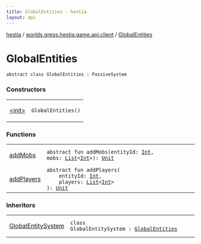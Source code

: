 ```yaml
---
title: GlobalEntities - hestia
layout: api
---
```


<div class='api-docs-breadcrumbs'><a href="../../index.html">hestia</a> / <a href="../index.html">worlds.gregs.hestia.game.api.client</a> / <a href="./index.html">GlobalEntities</a></div>

# GlobalEntities

<div class="signature"><code><span class="keyword">abstract</span> <span class="keyword">class </span><span class="identifier">GlobalEntities</span>&nbsp;<span class="symbol">:</span>&nbsp;<span class="identifier">PassiveSystem</span></code></div>

### Constructors

<table class="api-docs-table">
<tbody>
<tr>
<td markdown="1">

<a href="-init-.html">&lt;init&gt;</a>


</td>
<td markdown="1">
<div class="signature"><code><span class="identifier">GlobalEntities</span><span class="symbol">(</span><span class="symbol">)</span></code></div>

</td>
</tr>
</tbody>
</table>

### Functions

<table class="api-docs-table">
<tbody>
<tr>
<td markdown="1">

<a href="add-mobs.html">addMobs</a>


</td>
<td markdown="1">
<div class="signature"><code><span class="keyword">abstract</span> <span class="keyword">fun </span><span class="identifier">addMobs</span><span class="symbol">(</span><span class="parameterName" id="worlds.gregs.hestia.game.api.client.GlobalEntities$addMobs(kotlin.Int, kotlin.collections.List((kotlin.Int)))/entityId">entityId</span><span class="symbol">:</span>&nbsp;<a href="https://kotlinlang.org/api/latest/jvm/stdlib/kotlin/-int/index.html"><span class="identifier">Int</span></a><span class="symbol">, </span><span class="parameterName" id="worlds.gregs.hestia.game.api.client.GlobalEntities$addMobs(kotlin.Int, kotlin.collections.List((kotlin.Int)))/mobs">mobs</span><span class="symbol">:</span>&nbsp;<a href="https://kotlinlang.org/api/latest/jvm/stdlib/kotlin.collections/-list/index.html"><span class="identifier">List</span></a><span class="symbol">&lt;</span><a href="https://kotlinlang.org/api/latest/jvm/stdlib/kotlin/-int/index.html"><span class="identifier">Int</span></a><span class="symbol">&gt;</span><span class="symbol">)</span><span class="symbol">: </span><a href="https://kotlinlang.org/api/latest/jvm/stdlib/kotlin/-unit/index.html"><span class="identifier">Unit</span></a></code></div>

</td>
</tr>
<tr>
<td markdown="1">

<a href="add-players.html">addPlayers</a>


</td>
<td markdown="1">
<div class="signature"><code><span class="keyword">abstract</span> <span class="keyword">fun </span><span class="identifier">addPlayers</span><span class="symbol">(</span><br/>&nbsp;&nbsp;&nbsp;&nbsp;<span class="parameterName" id="worlds.gregs.hestia.game.api.client.GlobalEntities$addPlayers(kotlin.Int, kotlin.collections.List((kotlin.Int)))/entityId">entityId</span><span class="symbol">:</span>&nbsp;<a href="https://kotlinlang.org/api/latest/jvm/stdlib/kotlin/-int/index.html"><span class="identifier">Int</span></a><span class="symbol">, </span><br/>&nbsp;&nbsp;&nbsp;&nbsp;<span class="parameterName" id="worlds.gregs.hestia.game.api.client.GlobalEntities$addPlayers(kotlin.Int, kotlin.collections.List((kotlin.Int)))/players">players</span><span class="symbol">:</span>&nbsp;<a href="https://kotlinlang.org/api/latest/jvm/stdlib/kotlin.collections/-list/index.html"><span class="identifier">List</span></a><span class="symbol">&lt;</span><a href="https://kotlinlang.org/api/latest/jvm/stdlib/kotlin/-int/index.html"><span class="identifier">Int</span></a><span class="symbol">&gt;</span><br/><span class="symbol">)</span><span class="symbol">: </span><a href="https://kotlinlang.org/api/latest/jvm/stdlib/kotlin/-unit/index.html"><span class="identifier">Unit</span></a></code></div>

</td>
</tr>
</tbody>
</table>

### Inheritors

<table class="api-docs-table">
<tbody>
<tr>
<td markdown="1">

<a href="../../worlds.gregs.hestia.game.plugins.client.systems.update/-global-entity-system/index.html">GlobalEntitySystem</a>


</td>
<td markdown="1">
<div class="signature"><code><span class="keyword">class </span><span class="identifier">GlobalEntitySystem</span>&nbsp;<span class="symbol">:</span>&nbsp;<a href="./index.html"><span class="identifier">GlobalEntities</span></a></code></div>

</td>
</tr>
</tbody>
</table>
